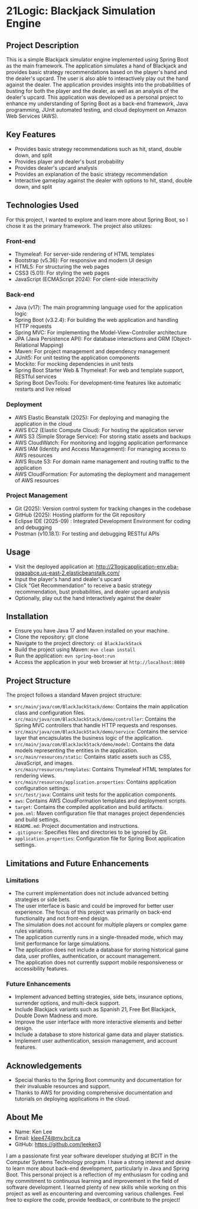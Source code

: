 # 21Logic: Blackjack Simulation Engine

## Project Description
This is a simple Blackjack simulator engine implemented using Spring Boot as the main framework. The application simulates a hand of Blackjack and provides basic strategy recommendations based on the player's hand and the dealer's upcard.
The user is also able to interactively play out the hand against the dealer. The application provides insights into the probabilities of busting for both the player and the dealer, as well as an analysis of the dealer's upcard.
This application was developed as a personal project to enhance my understanding of Spring Boot as a back-end framework, Java programming, JUnit automated testing, and cloud deployment on Amazon Web Services (AWS).

## Key Features
- Provides basic strategy recommendations such as hit, stand, double down, and split
- Provides player and dealer's bust probability
- Provides dealer's upcard analysis
- Provides an explanation of the basic strategy recommendation
- Interactive gameplay against the dealer with options to hit, stand, double down, and split

## Technologies Used
For this project, I wanted to explore and learn more about Spring Boot, so I chose it as the primary framework. The project also utilizes:

### Front-end
- Thymeleaf: For server-side rendering of HTML templates
- Bootstrap (v5.36): For responsive and modern UI design
- HTML5: For structuring the web pages
- CSS3 (5.01): For styling the web pages
- JavaScript (ECMAScript 2024): For client-side interactivity

### Back-end
- Java (v17): The main programming language used for the application logic
- Spring Boot (v3.2.4): For building the web application and handling HTTP requests
- Spring MVC: For implementing the Model-View-Controller architecture
- JPA (Java Persistence API): For database interactions and ORM (Object-Relational Mapping)
- Maven: For project management and dependency management
- JUnit5: For unit testing the application components
- Mockito: For mocking dependencies in unit tests
- Spring Boot Starter Web & Thymeleaf: For web and template support, RESTful services
- Spring Boot DevTools: For development-time features like automatic restarts and live reload

### Deployment
- AWS Elastic Beanstalk (2025): For deploying and managing the application in the cloud
- AWS EC2 (Elastic Compute Cloud): For hosting the application server
- AWS S3 (Simple Storage Service): For storing static assets and backups
- AWS CloudWatch: For monitoring and logging application performance
- AWS IAM (Identity and Access Management): For managing access to AWS resources
- AWS Route 53: For domain name management and routing traffic to the application
- AWS CloudFormation: For automating the deployment and management of AWS resources

### Project Management
- Git (2025): Version control system for tracking changes in the codebase
- GitHub (2025): Hosting platform for the Git repository
- Eclipse IDE (2025-09) : Integrated Development Environment for coding and debugging
- Postman (v10.18.1): For testing and debugging RESTful APIs

## Usage
- Visit the deployed application at: http://21logicapplication-env.eba-gqaqabce.us-east-2.elasticbeanstalk.com/
- Input the player's hand and dealer's upcard
- Click "Get Recommendation" to receive a basic strategy recommendation, bust probabilities, and dealer upcard analysis
- Optionally, play out the hand interactively against the dealer

## Installation
- Ensure you have Java 17 and Maven installed on your machine.
- Clone the repository: git clone
- Navigate to the project directory: `cd BlackJackStack`
- Build the project using Maven: `mvn clean install`
- Run the application: `mvn spring-boot:run`
- Access the application in your web browser at `http://localhost:8080`

## Project Structure
The project follows a standard Maven project structure:
- `src/main/java/com/BlackJackStack/demo`: Contains the main application class and configuration files.
- `src/main/java/com/BlackJackStack/demo/controller`: Contains the Spring MVC controllers that handle HTTP requests and responses.
- `src/main/java/com/BlackJackStack/demo/service`: Contains the service layer that encapsulates the business logic of the application.
- `src/main/java/com/BlackJackStack/demo/model`: Contains the data models representing the entities in the application.
- `src/main/resources/static`: Contains static assets such as CSS, JavaScript, and images.
- `src/main/resources/templates`: Contains Thymeleaf HTML templates for rendering views.
- `src/main/resources/application.properties`: Contains application configuration settings.
- `src/test/java`: Contains unit tests for the application components.
- `aws`: Contains AWS CloudFormation templates and deployment scripts.
- `target`: Contains the compiled application and build artifacts.
- `pom.xml`: Maven configuration file that manages project dependencies and build settings.
- `README.md`: Project documentation and instructions.
- `.gitignore`: Specifies files and directories to be ignored by Git.
- `application.properties`: Configuration file for Spring Boot application settings.

## Limitations and Future Enhancements

### Limitations
- The current implementation does not include advanced betting strategies or side bets.
- The user interface is basic and could be improved for better user experience. The focus of this project was primarily on back-end functionality and not front-end design.
- The simulation does not account for multiple players or complex game rules variations.
- The application currently runs in a single-threaded mode, which may limit performance for large simulations.
- The application does not include a database for storing historical game data, user profiles, authentication, or account management.
- The application does not currently support mobile responsiveness or accessibility features.

### Future Enhancements
- Implement advanced betting strategies, side bets, insurance options, surrender options, and multi-deck support.
- Include Blackjack variants such as Spanish 21, Free Bet Blackjack, Double Down Madness and more.
- Improve the user interface with more interactive elements and better design.
- Include a database to store historical game data and player statistics.
- Implement user authentication, session management, and account features.

## Acknowledgements
- Special thanks to the Spring Boot community and documentation for their invaluable resources and support.
- Thanks to AWS for providing comprehensive documentation and tutorials on deploying applications in the cloud.

## About Me
- Name: Ken Lee
- Email: klee474@my.bcit.ca
- GitHub: https://github.com/leeken3

I am a passionate first year software developer studying at BCIT in the Computer Systems Technology program. I have a strong interest and desire to learn more about
back-end development, particularly in Java and Spring Boot. This personal project is a reflection of my enthusiasm for coding and my commitment 
to continuous learning and improvement in the field of software development. I learned plenty of new skills while working on this project as well as encountering
and overcoming various challenges. Feel free to explore the code, provide feedback, or contribute to the project!
